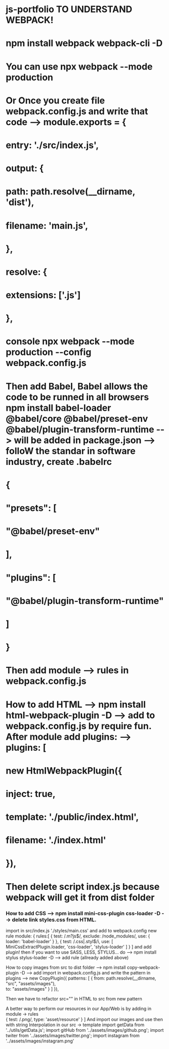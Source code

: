 # js-portfolio TO UNDERSTAND WEBPACK!

# npm install webpack webpack-cli -D
# You can use npx webpack --mode production 

# Or  Once you create file webpack.config.js and write that code --> module.exports = {
#    entry: './src/index.js',
#   output: {
#        path: path.resolve(__dirname, 'dist'),
#        filename: 'main.js',
#    },
#    resolve: {
#        extensions: ['.js']
#    },

#     console npx webpack --mode production --config webpack.config.js

# Then add Babel, Babel allows the code to be runned in all browsers npm install babel-loader @babel/core @babel/preset-env @babel/plugin-transform-runtime --> will be added in package.json --> folloW the standar in software industry, create .babelrc 
# {
#    "presets": [
#        "@babel/preset-env"  
#    ],
#    "plugins": [
#        "@babel/plugin-transform-runtime"
#    ]
# }

# Then add module --> rules in webpack.config.js

# How to add HTML --> npm install html-webpack-plugin -D --> add to webpack.config.js by require fun. After module add plugins: -->  plugins: [
#        new HtmlWebpackPlugin({
#            inject: true,
#            template: './public/index.html',
#            filename: './index.html'
#        }),

# Then delete script index.js because webpack will get it from dist folder

### How to add CSS --> npm install mini-css-plugin css-loader -D --> delete link styles.css from HTML. 
 import in src/index.js './styles/main.css' and add to webpack.config new rule 
 module: {
        rules:[
        {
            test: /\.m?js$/,
           exclude: /node_modules/,
            use: {
                loader: 'babel-loader'
            }
        },
        {
            test: /\.css|.styl$/i, 
            use: [
                MiniCssExtractPlugin.loader,
                'css-loader',
                'stylus-loader' 
            ]
        }
    ]
 and add plugin! then if you want to use SASS, LESS, STYLUS... do --> npm install stylus stylus-loader -D --> add rule (allready added above)

 How to copy images from src to dist folder --> npm install copy-webpack-plugin -D --> add import in webpack.config.js and write the pattern in plugins -->
 new CopyPlugin({
            patterns: [
               {
              from: path.resolve(__dirname, "src", "assets/images"),  
                    to: "assets/images"
                }
            ]
        }), 

 Then we have to refactor src="" in HTML to src from new pattern

 A better way to perform our resources in our App/Web is by adding in module -> rules    
       {
            test: /\.png/,
            type: 'asset/resource'
        }
    ]
 And import our images and use then with string Interpolation in our src -> template
 import getData from '../utils/getData.js';
 import gitHub from '../assets/images/github.png';
 import twiter from '../assets/images/twitter.png';
 import instagram from '../assets/images/instagram.png'
